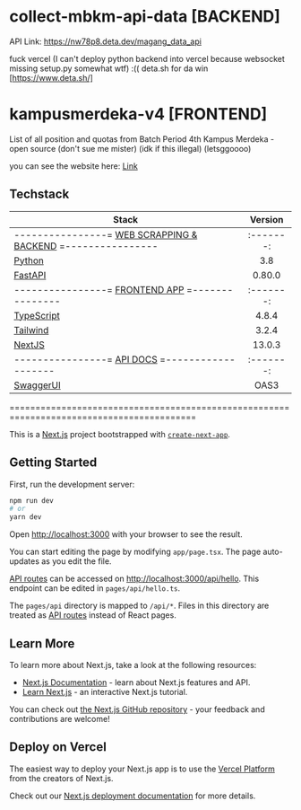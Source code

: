 # collect-mbkm-api-data [BACKEND]
API Link: https://nw78p8.deta.dev/magang_data_api

fuck vercel (I can't deploy python backend into vercel because websocket missing setup.py somewhat wtf) :(( 
deta.sh for da win [https://www.deta.sh/]

# kampusmerdeka-v4 [FRONTEND]
List of all position and quotas from Batch Period 4th Kampus Merdeka  - open source (don't sue me mister) (idk if this illegal) (letsggoooo)

you can see the website here: [Link](https://kampusmerdeka-v4.vercel.app/)

## **Techstack**

| Stack                                         | Version |
|-----------------------------------------------|:-------:|
|----------------= [WEB SCRAPPING & BACKEND](https://github.com/hzlnqodrey/collect-mbkm-api-data) =----------------|:-------:|
| [Python](https://www.python.org/)             |   3.8   |
| [FastAPI](https://fastapi.tiangolo.com/)      | 0.80.0  |
|----------------= [FRONTEND APP](https://github.com/hzlnqodrey/kampusmerdeka-v4) =---------------|:-------:|
| [TypeScript](https://www.python.org/)         |  4.8.4  |
| [Tailwind](https://www.npmjs.com/package/tailwindcss)|  3.2.4  |
| [NextJS](https://www.npmjs.com/package/next)    |  13.0.3 |
|----------------= [API DOCS](https://nw78p8.deta.dev/docs) =-------------------|:-------:|
| [SwaggerUI](https://nw78p8.deta.dev/docs)|  OAS3  |


==========================================================================================

This is a [Next.js](https://nextjs.org/) project bootstrapped with [`create-next-app`](https://github.com/vercel/next.js/tree/canary/packages/create-next-app).

## Getting Started

First, run the development server:

```bash
npm run dev
# or
yarn dev
```

Open [http://localhost:3000](http://localhost:3000) with your browser to see the result.

You can start editing the page by modifying `app/page.tsx`. The page auto-updates as you edit the file.

[API routes](https://nextjs.org/docs/api-routes/introduction) can be accessed on [http://localhost:3000/api/hello](http://localhost:3000/api/hello). This endpoint can be edited in `pages/api/hello.ts`.

The `pages/api` directory is mapped to `/api/*`. Files in this directory are treated as [API routes](https://nextjs.org/docs/api-routes/introduction) instead of React pages.

## Learn More

To learn more about Next.js, take a look at the following resources:

- [Next.js Documentation](https://nextjs.org/docs) - learn about Next.js features and API.
- [Learn Next.js](https://nextjs.org/learn) - an interactive Next.js tutorial.

You can check out [the Next.js GitHub repository](https://github.com/vercel/next.js/) - your feedback and contributions are welcome!

## Deploy on Vercel

The easiest way to deploy your Next.js app is to use the [Vercel Platform](https://vercel.com/new?utm_medium=default-template&filter=next.js&utm_source=create-next-app&utm_campaign=create-next-app-readme) from the creators of Next.js.

Check out our [Next.js deployment documentation](https://nextjs.org/docs/deployment) for more details.
